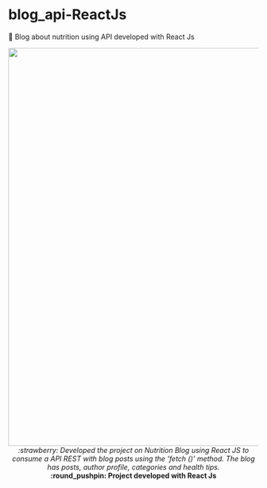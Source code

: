 # blog_api-ReactJs
🍏 Blog about nutrition using API developed with React Js


<div align="center">

<img src="https://i.ibb.co/nzZy1hv/blog-nutri.png" width="800px"> 
</br>
<i> :strawberry:
Developed the project on Nutrition Blog using React JS to consume a API REST with blog posts using the 'fetch ()' method.
 </i>
 <i> The blog has posts, author profile, categories and health tips.
</i>


</br>
<b> :round_pushpin:	   Project developed with React Js</b>
</div> 


